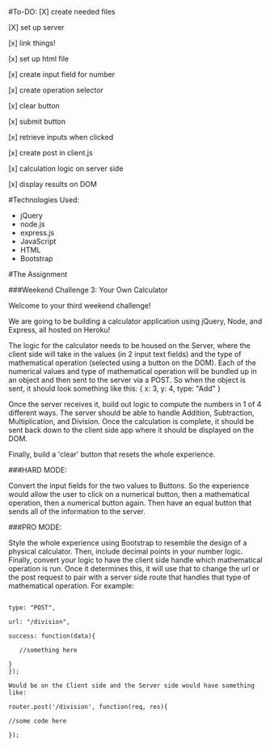 #To-DO:
[X] create needed files

[X] set up server

[x] link things!

[x] set up html file

[x] create input field for number

[x] create operation selector

[x] clear button

[x] submit button

[x] retrieve inputs when clicked

[x] create post in client.js

[x] calculation logic on server side

[x] display results on DOM


#Technologies Used:
* jQuery
* node.js
* express.js
* JavaScript
* HTML
* Bootstrap


#The Assignment

###Weekend Challenge 3: Your Own Calculator

Welcome to your third weekend challenge!

We are going to be building a calculator application using jQuery, Node, and Express, all hosted on Heroku!

The logic for the calculator needs to be housed on the Server, where the client side will take in the values (in 2 input text fields) and the type of mathematical operation (selected using a button on the DOM). Each of the numerical values and type of mathematical operation will be bundled up in an object and then sent to the server via a POST. So when the object is sent, it should look something like this: { x: 3, y: 4, type: "Add" }

Once the server receives it, build out logic to compute the numbers in 1 of 4 different ways. The server should be able to handle Addition, Subtraction, Multiplication, and Division. Once the calculation is complete, it should be sent back down to the client side app where it should be displayed on the DOM.

Finally, build a 'clear' button that resets the whole experience.

###HARD MODE:

Convert the input fields for the two values to Buttons. So the experience would allow the user to click on a numerical button, then a mathematical operation, then a numerical button again. Then have an equal button that sends all of the information to the server.

###PRO MODE:

Style the whole experience using Bootstrap to resemble the design of a physical calculator. Then, include decimal points in your number logic. Finally, convert your logic to have the client side handle which mathematical operation is run. Once it determines this, it will use that to change the url or the post request to pair with a server side route that handles that type of mathematical operation. For example:

```$.ajax({

type: "POST",

url: "/division",

success: function(data){

   //something here

}
});

Would be on the Client side and the Server side would have something like:

router.post('/division', function(req, res){

//some code here

});
```
